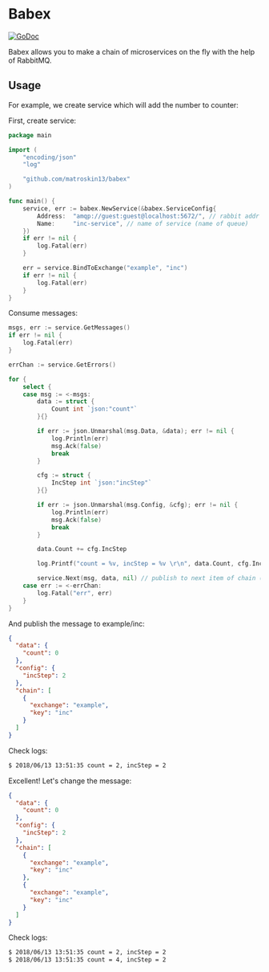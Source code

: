 # Babex

[![GoDoc](http://img.shields.io/badge/go-documentation-blue.svg?style=flat-square)](https://godoc.org/github.com/matroskin13/babex)

Babex allows you to make a chain of microservices on the fly with the help of RabbitMQ.

## Usage

For example, we create service which will add the number to counter:

First, create service:

```go
package main

import (
    "encoding/json"
    "log"

    "github.com/matroskin13/babex"
)

func main() {
    service, err := babex.NewService(&babex.ServiceConfig{
        Address:  "amqp://guest:guest@localhost:5672/", // rabbit addr
        Name:     "inc-service", // name of service (name of queue)
    })
    if err != nil {
        log.Fatal(err)
    }

    err = service.BindToExchange("example", "inc")
    if err != nil {
        log.Fatal(err)
    }
}
```

Consume messages:

```go
msgs, err := service.GetMessages()
if err != nil {
    log.Fatal(err)
}

errChan := service.GetErrors()

for {
    select {
    case msg := <-msgs:
        data := struct {
            Count int `json:"count"`
        }{}

        if err := json.Unmarshal(msg.Data, &data); err != nil {
            log.Println(err)
            msg.Ack(false)
            break
        }

        cfg := struct {
            IncStep int `json:"incStep"`
        }{}

        if err := json.Unmarshal(msg.Config, &cfg); err != nil {
            log.Println(err)
            msg.Ack(false)
            break
        }

        data.Count += cfg.IncStep

        log.Printf("count = %v, incStep = %v \r\n", data.Count, cfg.IncStep)

        service.Next(msg, data, nil) // publish to next item of chain (with ack)
    case err := <-errChan:
        log.Fatal("err", err)
    }
}
```

And publish the message to example/inc:

```json
{
  "data": {
    "count": 0
  },
  "config": {
    "incStep": 2
  },
  "chain": [
    {
      "exchange": "example",
      "key": "inc"
    }
  ]
}
```

Check logs:

```bash
$ 2018/06/13 13:51:35 count = 2, incStep = 2
```

Excellent! Let's change the message:

```json
{
  "data": {
    "count": 0
  },
  "config": {
    "incStep": 2
  },
  "chain": [
    {
      "exchange": "example",
      "key": "inc"
    },
    {
      "exchange": "example",
      "key": "inc"
    }
  ]
}
```

Check logs:

```bash
$ 2018/06/13 13:51:35 count = 2, incStep = 2
$ 2018/06/13 13:51:35 count = 4, incStep = 2
```
